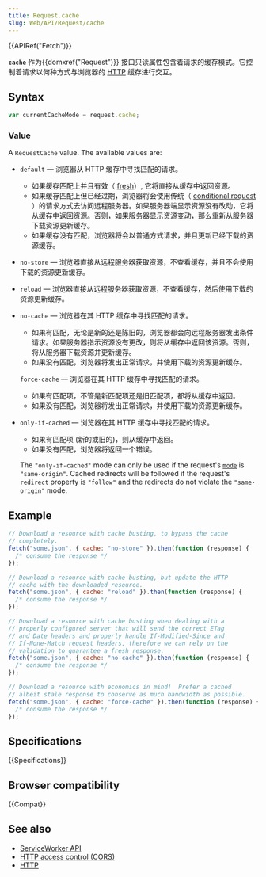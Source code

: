 ```yaml
---
title: Request.cache
slug: Web/API/Request/cache
---
```


{{APIRef("Fetch")}}

**`cache`** 作为{{domxref("Request")}} 接口只读属性包含着请求的缓存模式。它控制着请求以何种方式与浏览器的 [HTTP](/zh-CN/docs/Web/HTTP/Caching) 缓存进行交互。

## Syntax

```js
var currentCacheMode = request.cache;
```

### Value

A `RequestCache` value. The available values are:

- `default` — 浏览器从 HTTP 缓存中寻找匹配的请求。

  - 如果缓存匹配上并且有效（ [fresh](/zh-CN/docs/Web/HTTP/Caching#Freshness)）, 它将直接从缓存中返回资源。
  - 如果缓存匹配上但已经过期，浏览器将会使用传统（ [conditional request](/zh-CN/docs/Web/HTTP/Conditional_requests) ）的请求方式去访问远程服务器。如果服务器端显示资源没有改动，它将从缓存中返回资源。否则，如果服务器显示资源变动，那么重新从服务器下载资源更新缓存。
  - 如果缓存没有匹配，浏览器将会以普通方式请求，并且更新已经下载的资源缓存。

- `no-store` — 浏览器直接从远程服务器获取资源，不查看缓存，并且不会使用下载的资源更新缓存。
- `reload` — 浏览器直接从远程服务器获取资源，不查看缓存，然后使用下载的资源更新缓存。
- `no-cache` — 浏览器在其 HTTP 缓存中寻找匹配的请求。

  - 如果有匹配，无论是新的还是陈旧的，浏览器都会向远程服务器发出条件请求。如果服务器指示资源没有更改，则将从缓存中返回该资源。否则，将从服务器下载资源并更新缓存。
  - 如果没有匹配，浏览器将发出正常请求，并使用下载的资源更新缓存。

  `force-cache` — 浏览器在其 HTTP 缓存中寻找匹配的请求。

  - 如果有匹配项，不管是新匹配项还是旧匹配项，都将从缓存中返回。
  - 如果没有匹配，浏览器将发出正常请求，并使用下载的资源更新缓存。

- `only-if-cached` — 浏览器在其 HTTP 缓存中寻找匹配的请求。

  - 如果有匹配项 (新的或旧的)，则从缓存中返回。
  - 如果没有匹配，浏览器将返回一个错误。

  The `"only-if-cached"` mode can only be used if the request's [`mode`](/zh-CN/docs/Web/API/Request/mode) is `"same-origin"`. Cached redirects will be followed if the request's `redirect` property is `"follow"` and the redirects do not violate the `"same-origin"` mode.

## Example

```js
// Download a resource with cache busting, to bypass the cache
// completely.
fetch("some.json", { cache: "no-store" }).then(function (response) {
  /* consume the response */
});

// Download a resource with cache busting, but update the HTTP
// cache with the downloaded resource.
fetch("some.json", { cache: "reload" }).then(function (response) {
  /* consume the response */
});

// Download a resource with cache busting when dealing with a
// properly configured server that will send the correct ETag
// and Date headers and properly handle If-Modified-Since and
// If-None-Match request headers, therefore we can rely on the
// validation to guarantee a fresh response.
fetch("some.json", { cache: "no-cache" }).then(function (response) {
  /* consume the response */
});

// Download a resource with economics in mind!  Prefer a cached
// albeit stale response to conserve as much bandwidth as possible.
fetch("some.json", { cache: "force-cache" }).then(function (response) {
  /* consume the response */
});
```

## Specifications

{{Specifications}}

## Browser compatibility

{{Compat}}

## See also

- [ServiceWorker API](/zh-CN/docs/Web/API/ServiceWorker_API)
- [HTTP access control (CORS)](/zh-CN/docs/Web/HTTP/Access_control_CORS)
- [HTTP](/zh-CN/docs/Web/HTTP)
